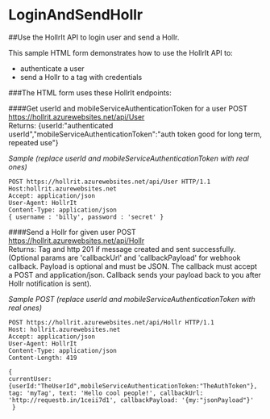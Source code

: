# LoginAndSendHollr
##Use the HollrIt API to login user and send a Hollr.

This sample HTML form demonstrates how to use the HollrIt API to:
* authenticate a user
* send a Hollr to a tag with credentials

###The HTML form uses these HollrIt endpoints:

####Get userId and mobileServiceAuthenticationToken for a user
POST https://hollrit.azurewebsites.net/api/User  
Returns: {userId:"authenticated userId","mobileServiceAuthenticationToken":"auth token good for long term, repeated use"}

*Sample (replace userId and mobileServiceAuthenticationToken with real ones)*

```
POST https://hollrit.azurewebsites.net/api/User HTTP/1.1
Host:hollrit.azurewebsites.net
Accept: application/json
User-Agent: HollrIt
Content-Type: application/json
{ username : 'billy', password : 'secret' }
```


####Send a Hollr for given user
POST https://hollrit.azurewebsites.net/api/Hollr  
Returns: Tag and http 201 if message created and sent successfully.  
(Optional params are 'callbackUrl' and 'callbackPayload' for webhook callback. Payload is optional and must be JSON. The callback must accept a POST and application/json. Callback sends your payload back to you after Hollr notification is sent).


*Sample POST (replace userId and mobileServiceAuthenticationToken with real ones)*
```
POST https://hollrit.azurewebsites.net/api/Hollr HTTP/1.1
Host: hollrit.azurewebsites.net
Accept: application/json
User-Agent: HollrIt
Content-Type: application/json
Content-Length: 419

{
currentUser: {userId:"TheUserId",mobileServiceAuthenticationToken:"TheAuthToken"},
tag: 'myTag', text: 'Hello cool people!', callbackUrl: 'http://requestb.in/1ceii7d1', callbackPayload: '{my:"jsonPayload"}'
 }
```
